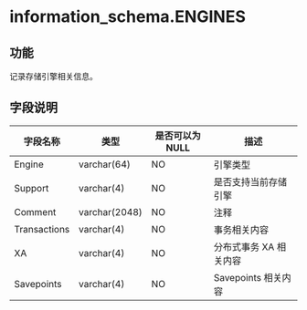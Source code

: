 information_schema.ENGINES 
===============================================



功能 
-----------

记录存储引擎相关信息。

字段说明 
-------------



|   **字段名称**   |    **类型**     | **是否可以为 NULL** |     **描述**      |
|--------------|---------------|----------------|-----------------|
| Engine       | varchar(64)   | NO             | 引擎类型            |
| Support      | varchar(4)    | NO             | 是否支持当前存储引擎      |
| Comment      | varchar(2048) | NO             | 注释              |
| Transactions | varchar(4)    | NO             | 事务相关内容          |
| XA           | varchar(4)    | NO             | 分布式事务 XA 相关内容   |
| Savepoints   | varchar(4)    | NO             | Savepoints 相关内容 |



